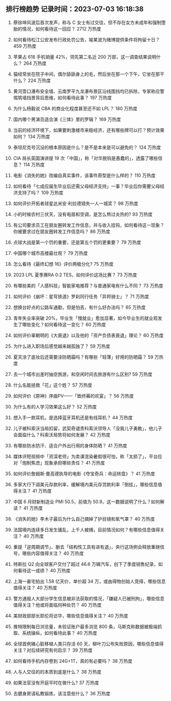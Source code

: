 
## 排行榜趋势 记录时间：2023-07-03 16:18:38
  
  1. 蔡徐坤风波后首次发声，称与 C 女士有过交往，但不存在女方未成年和强制堕胎的情况，如何看待这一回应？ 2712 万热度
    
  2. 如何看待松江公安发布行政处罚公告，喻某波为赌博提供条件将拘留十日？ 459 万热度
    
  3. 苹果占 618 手机销量 42%，领先第二名近 200 万部，这一调查结果说明什么？ 264 万热度
    
  4. 猫经常坐在院子中间，偶尔舔舔身上的毛，然后坐在那一个下午，它坐在那干什么？ 224 万热度
    
  5. 黄河壶口瀑布安全墙、云南罗平九龙瀑布景区沿线围挡均已拆除，专家称应警惕筑墙挡景背后思维，如何看待此事？ 197 万热度
    
  6. 为什么杨毅说 CBA 的商业化程度甚至还不如 LPL？ 180 万热度
    
  7. 国内哪个男演员适合演《三体》里的罗辑？ 169 万热度
    
  8. 当前的经济环境下，如果要刺激楼市来稳经济，还有哪些牌可以打？预计效果如何？ 134 万热度
    
  9. 泰坦尼克号沉没的根本原因是什么？是不是本来是可以避免的？ 124 万热度
    
  10. CIA 局长英国演讲提 19 次「中国」，称「对华脱钩是愚蠢的」，透露了哪些信息？ 114 万热度
    
  11. 电影《消失的她》改编自真实事件，该事件原型是什么样的？ 110 万热度
    
  12. 如何看待「七成应届生毕业后还需父母经济支持」一事？毕业后你需要父母经济支持了吗？ 109 万热度
    
  13. 如何评价开拓者球星达米安·利拉德错失一人一城奖？ 98 万热度
    
  14. 小的时候农村三伏天，没有电扇和空调，是怎么熬过炎热的? 93 万热度
    
  15. 有公司要求员工在朋友圈转发工作信息，并与收入挂钩，如何看待这一现象？你被要求过在朋友圈转发工作信息吗？ 86 万热度
    
  16. 点球大战是第一个罚的重要，还是第五个罚的更重要？ 79 万热度
    
  17. 中国哪个城市高楼最壮观？ 79 万热度
    
  18. 怎么看待《最终幻想 16》评价两极分化? 75 万热度
    
  19. 2023 LPL 夏季赛RA 0:2 TES，如何评价这场比赛？ 73 万热度
    
  20. 有哪些美的「人感科技」智能家电推荐？与普通家电有什么不同？ 73 万热度
    
  21. 如何评价《崩坏：星穹铁道》罗刹同行任务「异邦骑士」？ 71 万热度
    
  22. 想换台好点的公路车通勤，但是怕丟，有什么好办法吗？ 65 万热度
    
  23. 青年失业率突破 20%，毕业生「慢就业」愈加显著，如今毕业生的就业观发生了哪些变化？如何看待这一变化？ 60 万热度
    
  24. 如何评价辜朝明的《大衰退》以及他的「资产负债表衰退」理论？ 60 万热度
    
  25. 为什么进入职场后感觉越来越孤独了？ 59 万热度
    
  26. 夏天涂了底妆后还需要涂防晒霜吗？有哪些「轻薄」好用的防晒霜？ 59 万热度
    
  27. 去一个城市出差时抽空旅游，和空闲时间去旅游有什么区别? 59 万热度
    
  28. 什么名能拯救「花」这个姓？ 57 万热度
    
  29. 如何评价《原神》序曲PV——「致终幕的欢宴」？ 56 万热度
    
  30. 为什么有的人学习效果这么好？ 52 万热度
    
  31. 想入手一款耳机，是选择蓝牙耳机还是有线耳机？ 44 万热度
    
  32. 儿子被科索沃当局扣留，武契奇谴责科索沃领导人「没我儿子勇敢」，他儿子会面临什么？科索沃局势将如何发展？ 42 万热度
    
  33. 有哪些防水防汗、适合户外出行用的身体防晒？ 41 万热度
    
  34. 媒体评短视频中「资深老师」为卖课渲染暑假很可怕，称「太损了」，平台应对「炮制焦虑」现象承担哪些责任？ 41 万热度
    
  35. 如何评价詹姆斯·曼高德执导的电影《夺宝奇兵：命运转盘》？ 41 万热度
    
  36. 多家大行下调美元存款利率，缓解境内美元存贷款利率「倒挂」，哪些信息值得关注？ 41 万热度
    
  37. 中国 6 月财新制造业 PMI 50.5，前值为 50.9，这一数据说明了什么？如何解读？ 41 万热度
    
  38. 《消失的她》李木子最后为什么自己摘掉了护目镜和氧气罩？ 40 万热度
    
  39. 法国境内连续多日发生骚乱，上千人被捕，目前情况如何？有哪些信息值得关注？ 40 万热度
    
  40. 重提「逆周期调节」、删去「结构性工具有进有退」，央行这场例会释放重磅信号，哪些内容值得关注？ 40 万热度
    
  41. 特斯拉 Q2 向全球客户交付了超过 46.6 万辆汽车，创下了季度销售纪录，如何看待这一成绩？ 40 万热度
    
  42. 上海一豪宅拍出 1.58 亿天价，单价超 34 万，或由得物创始人竞得，哪些信息值得关注？ 40 万热度
    
  43. 警方通报人大部分学生信息被非法获取的情况，「嫌疑人已被刑拘」，哪些信息值得关注？他或将面临何种处罚？ 40 万热度
    
  44. 美财政部部长耶伦将访华，哪些信息值得关注？ 40 万热度
    
  45. 推特限制每日浏览量，未验证账户最多浏览 800 条，马斯克称数据被极端抓取、系统操纵，如何看待此事？ 40 万热度
    
  46. 全球首例猪心脏移植人类只存活 60 天，柳叶刀公布失败原因，哪些信息值得关注？对后续研究有何启示？ 39 万热度
    
  47. 如何看待手机内存卷到 24G+1T，真的有必要吗？ 38 万热度
    
  48. 人与人交往的的本质到底是什么？ 38 万热度
    
  49. 如果法官没有开庭平时在做什么? 37 万热度
    
  50. 去健身房请私教锻炼，该注意些什么？ 36 万热度
    